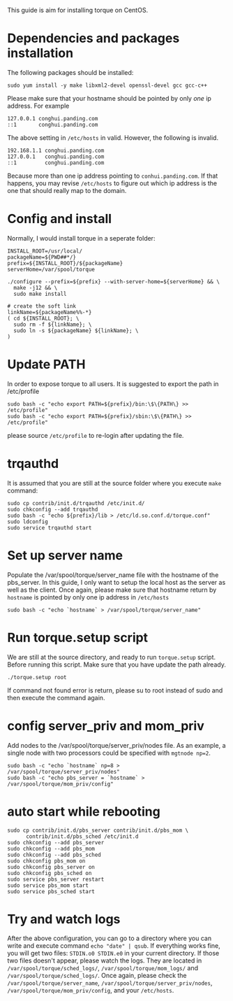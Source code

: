 This guide is aim for installing torque on CentOS. 

Dependencies and packages installation
===
The following packages should be installed:

    sudo yum install -y make libxml2-devel openssl-devel gcc gcc-c++ 

Please make sure that your hostname should be pointed by only *one* ip 
address. For example

    127.0.0.1 conghui.panding.com
    ::1       conghui.panding.com

The above setting in `/etc/hosts` in valid. However, the following is 
invalid.

    192.168.1.1 conghui.panding.com
    127.0.0.1   conghui.panding.com
    ::1         conghui.panding.com

Because more than one ip address pointing to `conhui.panding.com`. If that 
happens, you may revise `/etc/hosts` to figure out which ip address is the 
one that should really map to the domain.

Config and install
===
Normally, I would install torque in a seperate folder:

    INSTALL_ROOT=/usr/local/
    packageName=${PWD##*/}
    prefix=${INSTALL_ROOT}/${packageName}
    serverHome=/var/spool/torque

    ./configure --prefix=${prefix} --with-server-home=${serverHome} && \
      make -j12 && \
      sudo make install

    # create the soft link
    linkName=${packageName%%-*}
    ( cd ${INSTALL_ROOT}; \
      sudo rm -f ${linkName}; \
      sudo ln -s ${packageName} ${linkName}; \
    )

Update PATH
===
In order to expose torque to all users. It is suggested to export the path 
in /etc/profile

    sudo bash -c "echo export PATH=${prefix}/bin:\$\{PATH\} >> /etc/profile"
    sudo bash -c "echo export PATH=${prefix}/sbin:\$\{PATH\} >> /etc/profile"

please source `/etc/profile` to re-login after updating the file.

trqauthd
===
It is assumed that you are still at the source folder where you execute 
`make` command:

    sudo cp contrib/init.d/trqauthd /etc/init.d/
    sudo chkconfig --add trqauthd
    sudo bash -c "echo ${prefix}/lib > /etc/ld.so.conf.d/torque.conf"
    sudo ldconfig
    sudo service trqauthd start


Set up server name
===
Populate the /var/spool/torque/server_name file with the hostname of the 
pbs_server. In this guide, I only want to setup the local host as the 
server as well as the client. Once again, please make sure that hostname 
return by `hostname` is pointed by only one ip address in `/etc/hosts`

    sudo bash -c "echo `hostname` > /var/spool/torque/server_name"

Run torque.setup script
===
We are still at the source directory, and ready to run `torque.setup` 
script. Before running this script. Make sure that you have update the path 
already.

    ./torque.setup root

If command not found error is return, please su to root instead of sudo and
then execute the command again.

config server_priv and mom_priv
===
Add nodes to the /var/spool/torque/server_priv/nodes file. As an example, a 
single node with two processors could be specified with `mgtnode np=2`.

    sudo bash -c "echo `hostname` np=8 > /var/spool/torque/server_priv/nodes"
    sudo bash -c "echo pbs_server = `hostname` > /var/spool/torque/mom_priv/config"

auto start while rebooting
===

    sudo cp contrib/init.d/pbs_server contrib/init.d/pbs_mom \
          contrib/init.d/pbs_sched /etc/init.d
    sudo chkconfig --add pbs_server
    sudo chkconfig --add pbs_mom
    sudo chkconfig --add pbs_sched
    sudo chkconfig pbs_mom on
    sudo chkconfig pbs_server on
    sudo chkconfig pbs_sched on
    sudo service pbs_server restart
    sudo service pbs_mom start
    sudo service pbs_sched start

Try and watch logs
===
After the above configuration, you can go to a directory where you can 
write and execute command `echo "date" | qsub`. If everything works fine, 
you will get two files: `STDIN.o0 STDIN.e0` in your current directory. If 
those two files doesn't appear, please watch the logs. They are located in 
`/var/spool/torque/sched_logs/`, `/var/spool/torque/mom_logs/` and 
`/var/spool/torque/sched_logs/`. Once again, please check the 
`/var/spool/torque/server_name`, `/var/spool/torque/server_priv/nodes`, 
`/var/spool/torque/mom_priv/config`, and your `/etc/hosts`.
